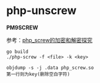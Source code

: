 # php-unscrew

**PM9SCREW**

参考：[php_screw的加密和解密探究](https://www.skactor.tk/2018/03/26/php-screw%E7%9A%84%E5%8A%A0%E5%AF%86%E5%92%8C%E8%A7%A3%E5%AF%86%E6%8E%A2%E7%A9%B6%EF%BC%88%E4%BA%8C%EF%BC%89%E8%A7%A3%E5%AF%86%E7%AE%97%E6%B3%95%E4%B8%8Epython%E5%AE%9E%E7%8E%B0/)

```
go build
./php-screw -f <file> -k <key>

objdump -s -j .data php_screw.so
第一行则为key(删除空白字符)
```
